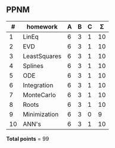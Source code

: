  ## PPNM

 | \# | homework | A | B | C | Σ |
 | --- | --- | --- | --- | --- | --- |
 | 1 | LinEq | 6 | 3 | 1 | 10 |
 | 2 | EVD | 6 | 3 | 1 | 10 |
 | 3 | LeastSquares | 6 | 3 | 1 | 10 |
 | 4 | Splines | 6 | 3 | 1 | 10 |
 | 5 | ODE | 6 | 3 | 1 | 10 |
 | 6 | Integration | 6 | 3 | 1 | 10 |
 | 7 | MonteCarlo | 6 | 3 | 1 | 10 |
 | 8 | Roots | 6 | 3 | 1 | 10 |
 | 9 | Minimization | 6 | 3 | 0 | 9 |
 | 10 | ANN's | 6 | 3 | 1 | 10 |
 
 **Total points** = 99
